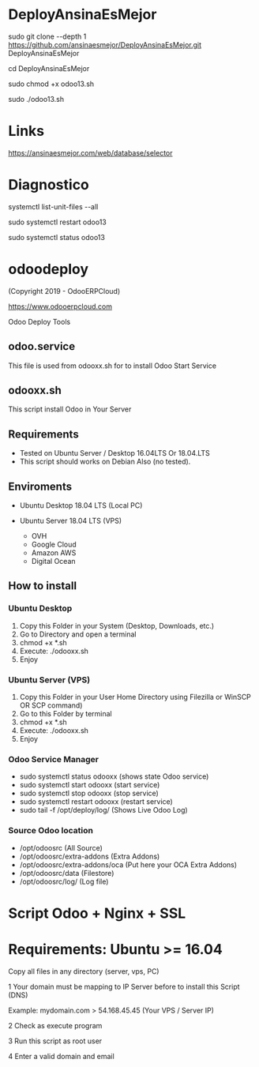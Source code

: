 # DeployAnsinaEsMejor

sudo git clone --depth 1 https://github.com/ansinaesmejor/DeployAnsinaEsMejor.git DeployAnsinaEsMejor

cd DeployAnsinaEsMejor

sudo chmod +x odoo13.sh

sudo ./odoo13.sh

# Links

https://ansinaesmejor.com/web/database/selector

# Diagnostico

systemctl list-unit-files --all

sudo systemctl restart odoo13

sudo systemctl status odoo13


# odoodeploy

(Copyright 2019 - OdooERPCloud)

https://www.odooerpcloud.com

Odoo Deploy Tools

## odoo.service

This file is used from odooxx.sh for to install Odoo Start Service

## odooxx.sh
This script install Odoo in Your Server

## Requirements

* Tested on Ubuntu Server / Desktop 16.04LTS Or 18.04.LTS
* This script should works on Debian Also (no tested).

## Enviroments

* Ubuntu Desktop 18.04 LTS (Local PC)
* Ubuntu Server 18.04 LTS (VPS)

    * OVH
    * Google Cloud
    * Amazon AWS
    * Digital Ocean

## How to install

### Ubuntu Desktop

1. Copy this Folder in your System (Desktop, Downloads, etc.)
2. Go to Directory and open a terminal
3. chmod +x  *.sh
4. Execute: ./odooxx.sh
5. Enjoy

### Ubuntu Server (VPS)

1. Copy this Folder in your User Home Directory using Filezilla or WinSCP OR SCP command)
2. Go to this Folder by terminal
3. chmod +x  *.sh
4. Execute: ./odooxx.sh
5. Enjoy

### Odoo Service Manager

* sudo systemctl status odooxx (shows state Odoo service)
* sudo systemctl start odooxx (start service)
* sudo systemctl stop odooxx (stop service)
* sudo systemctl restart odooxx (restart service)
* sudo tail -f /opt/deploy/log/ (Shows Live Odoo Log)


### Source Odoo location

* /opt/odoosrc (All Source)
* /opt/odoosrc/extra-addons (Extra Addons)
* /opt/odoosrc/extra-addons/oca (Put here your OCA Extra Addons)
* /opt/odoosrc/data (Filestore)
* /opt/odoosrc/log/ (Log file)



Script Odoo + Nginx + SSL
=========================

# Requirements: Ubuntu >= 16.04

Copy all files in any directory (server, vps, PC)

1 Your domain must be mapping to IP Server before to install this Script (DNS)

Example: mydomain.com > 54.168.45.45 (Your VPS / Server IP) 

2 Check as execute program

3 Run this script as root user

4 Enter a valid domain and email
